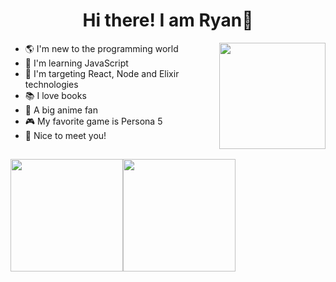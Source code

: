 <h1 align="center">Hi there! I am Ryan👋</h1>

<img align="right" width="170px" src="https://user-images.githubusercontent.com/93164668/139111207-d85e343a-920b-4885-bb5f-49efe7498151.gif">

 - 🌎 I'm new to the programming world
 - 📖 I'm learning JavaScript
 - 🎯 I'm targeting React, Node and Elixir technologies
 - 📚 I love books
 - 🤩 A big anime fan
 - 🎮 My favorite game is Persona 5
 - 🤝 Nice to meet you!

##

<div align="center" style="display: flex">
  <img height="180em" src="https://github-readme-stats.vercel.app/api?username=ryanvgomes&show_icons=true&theme=tokyonight&include_all_commits=true&count_private=true"/>
  <img height="180em" src="https://github-readme-stats.vercel.app/api/top-langs/?username=ryanvgomes&layout=compact&theme=tokyonight"/>
</div>
